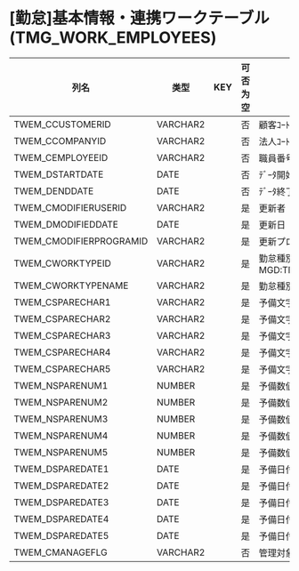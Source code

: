# [勤怠]基本情報・連携ワークテーブル (TMG_WORK_EMPLOYEES)
| 列名   | 类型   | KEY  | 可否为空 | 注释   |
| ---- | ---- | ---- | ---- | ---- |
|TWEM_CCUSTOMERID|VARCHAR2||否|顧客ｺｰﾄﾞ |
|TWEM_CCOMPANYID|VARCHAR2||否|法人ｺｰﾄﾞ |
|TWEM_CEMPLOYEEID|VARCHAR2||否|職員番号 |
|TWEM_DSTARTDATE|DATE||否|ﾃﾞｰﾀ開始日 |
|TWEM_DENDDATE|DATE||否|ﾃﾞｰﾀ終了日 |
|TWEM_CMODIFIERUSERID|VARCHAR2||是|更新者 |
|TWEM_DMODIFIEDDATE|DATE||是|更新日 |
|TWEM_CMODIFIERPROGRAMID|VARCHAR2||是|更新プログラムID |
|TWEM_CWORKTYPEID|VARCHAR2||是|勤怠種別 MGD:TMG_WORKTYPE  |
|TWEM_CWORKTYPENAME|VARCHAR2||是|勤怠種別名称 |
|TWEM_CSPARECHAR1|VARCHAR2||是|予備文字列１ |
|TWEM_CSPARECHAR2|VARCHAR2||是|予備文字列２ |
|TWEM_CSPARECHAR3|VARCHAR2||是|予備文字列３ |
|TWEM_CSPARECHAR4|VARCHAR2||是|予備文字列４ |
|TWEM_CSPARECHAR5|VARCHAR2||是|予備文字列５ |
|TWEM_NSPARENUM1|NUMBER||是|予備数値１ |
|TWEM_NSPARENUM2|NUMBER||是|予備数値２ |
|TWEM_NSPARENUM3|NUMBER||是|予備数値３ |
|TWEM_NSPARENUM4|NUMBER||是|予備数値４  |
|TWEM_NSPARENUM5|NUMBER||是|予備数値５ |
|TWEM_DSPAREDATE1|DATE||是|予備日付１ |
|TWEM_DSPAREDATE2|DATE||是|予備日付２ |
|TWEM_DSPAREDATE3|DATE||是|予備日付３ |
|TWEM_DSPAREDATE4|DATE||是|予備日付４ |
|TWEM_DSPAREDATE5|DATE||是|予備日付５|
|TWEM_CMANAGEFLG|VARCHAR2||否|管理対象者フラグ|
